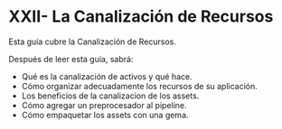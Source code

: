# XXII- La Canalización de Recursos

Esta guía cubre la Canalización de Recursos.

Después de leer esta guía, sabrá:

* Qué es la canalización de activos y qué hace.
* Cómo organizar adecuadamente los recursos de su aplicación.
* Los beneficios de la canalizacion de los assets.
* Cómo agregar un preprocesador al pipeline.
* Cómo empaquetar los assets con una gema.



